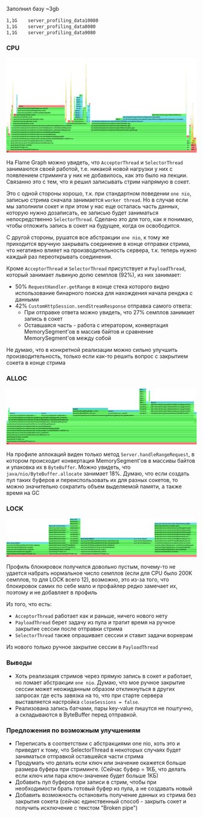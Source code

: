 Заполнил базу ~3gb

```
1,1G	server_profiling_data10080
1,1G	server_profiling_data8080
1,1G	server_profiling_data9080
```

### CPU

![cpu.png](cpu.png)

На Flame Graph можно увидеть, что `AcceptorThread` и `SelectorThread` занимаются своей работой, т.е. никакой новой
нагрузки у них с появлением стриминга у них не добавилось, как это было на лекции. Связанно это с тем, что я решил
записывать стрим напрямую в сокет.

Это с одной стороны хорошо, т.к. при стандартном поведении `one nio`, записью стрима сначала
занимается `worker thread`. Но в случае если мы заполнили сокет и при этом у нас еще осталась часть данных, которую
нужно дозаписать, ее записью будет заниматься непосредственно `SelectorThread`. Сделано это для того, как я понимаю,
чтобы отложить запись в сокет на будущее, когда он освободится.

С другой стороны, рушатся все абстракции `one nio`, к тому же приходится вручную закрывать соединение в конце отправки
стрима, что негативно влияет на производительность сервера, т.к. теперь нужно каждый раз переоткрывать соединения.

Кроме `AcceptorThread` и `SelectorThread` присутствует и `PayloadThread`, который занимает львиную долю семплов (92%),
из них занимает:

* 50% `RequestHandler.getRange` в конце стека которого видно использование бинарного поиска для нахождения начала ренджа
  с данными
* 42% `CustomHttpSession.sendStreamResponse` отправка самого ответа:
    * При отправке ответа можно увидеть, что 27% семплов занимает запись в сокет
    * Оставшаяся часть - работа с итератором, конвертация MemorySegment'ов в массив байтов и сравнение MemorySegment'ов
      между собой

Не думаю, что в конкретной реализации можно сильно улучшить производительность, только если как-то решить вопрос с
закрытием сокета в конце стрима

### ALLOC

![alloc.png](alloc.png)

На профиле аллокаций виден только метод `Server.handleRangeRequest`, в котором происходит конвертация MemorySegment'ов в
массивы байтов и упаковка их в `ByteBuffer`. Можно увидеть, что `java/nio/ByteBuffer.allocate` занимает 18%. Думаю, что
если создать пул таких буферов и переиспользовать их для разных сокетов, то можно значительно сократить объем выделяемой
памяти, а также время на GC

### LOCK

![lock.png](lock.png)

Профиль блокировок получился довольно пустым, почему-то не удается набрать нормальное число семплов (если для CPU было
200K семплов, то для LOCK всего 12), возможно, это из-за того, что блокировок самих по себе мало и профайлер редко
замечает их, поэтому и не добавляет в профиль

Из того, что есть:

* `AcceptorThread` работает как и раньше, ничего нового нету
* `PayloadThread` берет задачу из пула и тратит время на ручное закрытие сессии после отправки стрима
* `SelectorThread` также опрашивает сессии и ставит задачи воркерам

Из нового только ручное закрытие сессии в `PayloadThread`

### Выводы

* Хоть реализация стримов через прямую запись в сокет и работает, но ломает абстракции `one nio`. Думаю, что мое ручное
  закрытие сессии может неожиданным образом откликнуться в других запросах где есть завязка на то, что при старте
  сервера выставляется настройка `closeSessions = false`.
* Реализована запись батчами, пары key-value пишутся не поштучно, а складываются в ByteBuffer перед отправкой.

### Предложения по возможным улучшениям

* Переписать в соответствии с абстракциями one nio, хоть это и приведет к тому, что SelectorThread в некоторых случаях
  будет заниматься отправкой оставшейся части стрима
* Продумать что делать если ключ или значение окажется больше размера буфера при стриминге. (Сейчас буфер = 1КБ, что
  делать если ключ или пара ключ-значение будет больше 1КБ)
* Добавить пул буферов при записи в стрим, чтобы при необходимости брать готовый буфер из пула, а не создавать новый
* Добавить возможность остановить получение данных из стрима без закрытия сокета (сейчас единственный способ - закрыть
  сокет и получить исключение с текстом "Broken pipe")